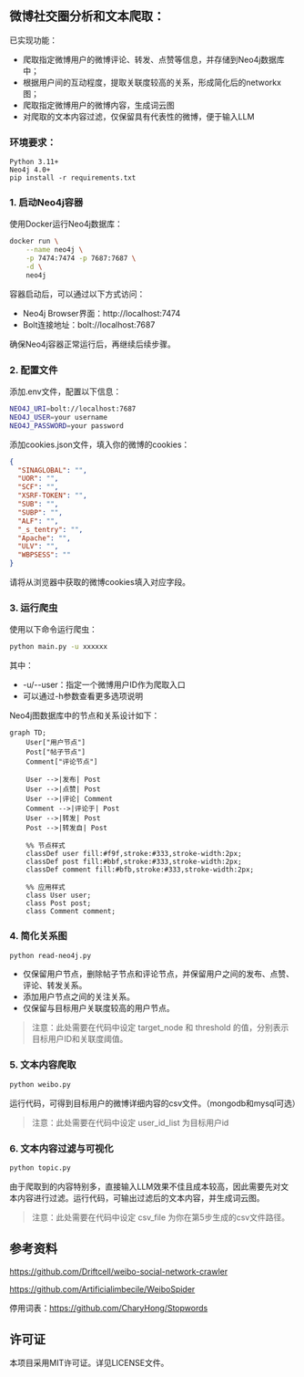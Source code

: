 ## 微博社交圈分析和文本爬取：
已实现功能：
* 爬取指定微博用户的微博评论、转发、点赞等信息，并存储到Neo4j数据库中；
* 根据用户间的互动程度，提取关联度较高的关系，形成简化后的networkx图；
* 爬取指定微博用户的微博内容，生成词云图
* 对爬取的文本内容过滤，仅保留具有代表性的微博，便于输入LLM

  
### 环境要求：

```
Python 3.11+
Neo4j 4.0+
pip install -r requirements.txt
```


### 1. 启动Neo4j容器

使用Docker运行Neo4j数据库：

```bash
docker run \
    --name neo4j \
    -p 7474:7474 -p 7687:7687 \
    -d \
    neo4j
```

容器启动后，可以通过以下方式访问：

- Neo4j Browser界面：http://localhost:7474
- Bolt连接地址：bolt://localhost:7687

确保Neo4j容器正常运行后，再继续后续步骤。

### 2. 配置文件

添加.env文件，配置以下信息：

```bash
NEO4J_URI=bolt://localhost:7687
NEO4J_USER=your username
NEO4J_PASSWORD=your password
```

添加cookies.json文件，填入你的微博的cookies：

```json
{
  "SINAGLOBAL": "",
  "UOR": "",
  "SCF": "",
  "XSRF-TOKEN": "",
  "SUB": "",
  "SUBP": "",
  "ALF": "",
  "_s_tentry": "",
  "Apache": "",
  "ULV": "",
  "WBPSESS": ""
}
```

请将从浏览器中获取的微博cookies填入对应字段。

### 3. 运行爬虫

使用以下命令运行爬虫：

```bash
python main.py -u xxxxxx
```

其中：

- -u/--user：指定一个微博用户ID作为爬取入口
- 可以通过-h参数查看更多选项说明



Neo4j图数据库中的节点和关系设计如下：

```mermaid
graph TD;
    User["用户节点"]
    Post["帖子节点"]
    Comment["评论节点"]
    
    User -->|发布| Post
    User -->|点赞| Post
    User -->|评论| Comment
    Comment -->|评论于| Post
    User -->|转发| Post
    Post -->|转发自| Post
    
    %% 节点样式
    classDef user fill:#f9f,stroke:#333,stroke-width:2px;
    classDef post fill:#bbf,stroke:#333,stroke-width:2px;
    classDef comment fill:#bfb,stroke:#333,stroke-width:2px;
    
    %% 应用样式
    class User user;
    class Post post;
    class Comment comment;
```
### 4. 简化关系图


```bash
python read-neo4j.py
```

* 仅保留用户节点，删除帖子节点和评论节点，并保留用户之间的发布、点赞、评论、转发关系。
* 添加用户节点之间的关注关系。
* 仅保留与目标用户关联度较高的用户节点。

> 注意：此处需要在代码中设定 target_node 和 threshold 的值，分别表示目标用户ID和关联度阈值。

### 5. 文本内容爬取
```bash
python weibo.py
```
运行代码，可得到目标用户的微博详细内容的csv文件。（mongodb和mysql可选）

> 注意：此处需要在代码中设定 user_id_list 为目标用户id

### 6. 文本内容过滤与可视化
```bash
python topic.py
```
由于爬取到的内容特别多，直接输入LLM效果不佳且成本较高，因此需要先对文本内容进行过滤。运行代码，可输出过滤后的文本内容，并生成词云图。

> 注意：此处需要在代码中设定 csv_file 为你在第5步生成的csv文件路径。

## 参考资料
https://github.com/Driftcell/weibo-social-network-crawler

https://github.com/Artificialimbecile/WeiboSpider

停用词表：https://github.com/CharyHong/Stopwords

## 许可证

本项目采用MIT许可证。详见LICENSE文件。